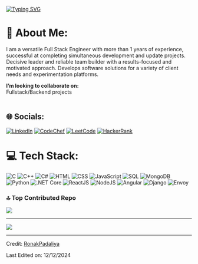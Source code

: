 [![Typing SVG](https://readme-typing-svg.herokuapp.com?color=004AAD&size=35&center=true&vCenter=true&width=1000&lines=Welcome+to+my+GitHub+profile!;My+name+is+Ronak+Padaliya;I'm+a+Software+Developer)](https://git.io/typing-svg)
# 💫 About Me:

I am a versatile Full Stack Engineer with more than 1 years of experience, successful at completing simultaneous development and update projects. Decisive leader and reliable team builder with a results-focused and motivated approach. Develops software solutions for a variety of client needs and experimentation platforms.

<!--🔭 **I’m currently working on:**  <br>Improving the performance of serverless microservices architecture deployed on AWS Lambda.<br><br>👯 -->

**I’m looking to collaborate on:**  <br>Fullstack/Backend projects<br><br>


## 🌐 Socials:
<!--[![Twitter](https://img.shields.io/badge/Twitter-%231DA1F2.svg?logo=Twitter&logoColor=white)](https://twitter.com/AgnihotriVatan) -->
[![LinkedIn](https://img.shields.io/badge/LinkedIn-%230077B5.svg?logo=linkedin&logoColor=white)](https://www.linkedin.com/in/ronakpadaliya/)
[![CodeChef](https://img.shields.io/badge/CodeChef-%235B4638.svg?logo=codechef&logoColor=white)](https://www.codechef.com/users/ronak187)
[![LeetCode](https://img.shields.io/badge/LeetCode-%23F5D02C.svg?logo=leetcode&logoColor=black)](https://leetcode.com/ronakpadaliya)
[![HackerRank](https://img.shields.io/badge/HackerRank-%234E9BFE.svg?logo=hackerrank&logoColor=white)](https://www.hackerrank.com/ronakpadaliya77)

<!--[![Up Work](https://img.shields.io/badge/Upwork-494949?style=flat&logo=upwork)](https://www.upwork.com/freelancers/~01d46da04af1b1112e?mp_source=share) -->

# 💻 Tech Stack:
![C](https://img.shields.io/badge/C-A8B9CC?style=for-the-badge&logo=c&logoColor=white)
![C++](https://img.shields.io/badge/C++-00599C?style=for-the-badge&logo=c%2B%2B&logoColor=white)
![C#](https://img.shields.io/badge/C%23-239120?style=for-the-badge&logo=c-sharp&logoColor=white)
![HTML](https://img.shields.io/badge/HTML-E34F26?style=for-the-badge&logo=html5&logoColor=white)
![CSS](https://img.shields.io/badge/CSS-1572B6?style=for-the-badge&logo=css3&logoColor=white)
![JavaScript](https://img.shields.io/badge/JavaScript-F7DF1E?style=for-the-badge&logo=javascript&logoColor=black)
![SQL](https://img.shields.io/badge/SQL-4479A1?style=for-the-badge&logo=mysql&logoColor=white)
![MongoDB](https://img.shields.io/badge/MongoDB-%234ea94b.svg?style=for-the-badge&logo=mongodb&logoColor=white) 
![Python](https://img.shields.io/badge/Python-3776AB?style=for-the-badge&logo=python&logoColor=white)
![.NET Core](https://img.shields.io/badge/.NET_Core-512BD4?style=for-the-badge&logo=dotnet&logoColor=white)
![ReactJS](https://img.shields.io/badge/React-61DAFB?style=for-the-badge&logo=react&logoColor=black)
![NodeJS](https://img.shields.io/badge/Node.js-6DA55F?style=for-the-badge&logo=node.js&logoColor=white)
![Angular](https://img.shields.io/badge/Angular-DD0031?style=for-the-badge&logo=angular&logoColor=white)
![Django](https://img.shields.io/badge/Django-092E20?style=for-the-badge&logo=django&logoColor=white)
![Envoy](https://img.shields.io/badge/Envoy-FF5C39?style=for-the-badge&logo=envoyproxy&logoColor=white)


<!--
![TypeScript](https://img.shields.io/badge/typescript-%23007ACC.svg?style=for-the-badge&logo=typescript&logoColor=white) 
![Express.js](https://img.shields.io/badge/express.js-%23404d59.svg?style=for-the-badge&logo=express&logoColor=%2361DAFB) 
![JWT](https://img.shields.io/badge/JWT-black?style=for-the-badge&logo=JSON%20web%20tokens) 
![React Router](https://img.shields.io/badge/React_Router-CA4245?style=for-the-badge&logo=react-router&logoColor=white) 
![React](https://img.shields.io/badge/react-%2320232a.svg?style=for-the-badge&logo=react&logoColor=%2361DAFB) 
![Jira](https://img.shields.io/badge/jira-%230A0FFF.svg?style=for-the-badge&logo=jira&logoColor=white) 
![Docker](https://img.shields.io/badge/docker-%230db7ed.svg?style=for-the-badge&logo=docker&logoColor=white) 
![Kubernetes](https://img.shields.io/badge/kubernetes-%23326ce5.svg?style=for-the-badge&logo=kubernetes&logoColor=white) 
![AWS](https://img.shields.io/badge/AWS-%23FF9900.svg?style=for-the-badge&logo=amazon-aws&logoColor=white) 
 ![CSS3](https://img.shields.io/badge/css3-%231572B6.svg?style=for-the-badge&logo=css3&logoColor=white) 
![HTML5](https://img.shields.io/badge/html5-%23E34F26.svg?style=for-the-badge&logo=html5&logoColor=white) 
![Vercel](https://img.shields.io/badge/vercel-%23000000.svg?style=for-the-badge&logo=vercel&logoColor=white)  
![Bootstrap](https://img.shields.io/badge/bootstrap-%23563D7C.svg?style=for-the-badge&logo=bootstrap&logoColor=white)  
![Chart.js](https://img.shields.io/badge/chart.js-F5788D.svg?style=for-the-badge&logo=chart.js&logoColor=white) 
![Next JS](https://img.shields.io/badge/Next-black?style=for-the-badge&logo=next.js&logoColor=white) 
![MUI](https://img.shields.io/badge/MUI-%230081CB.svg?style=for-the-badge&logo=material-ui&logoColor=white) 
![Redux](https://img.shields.io/badge/redux-%23593d88.svg?style=for-the-badge&logo=redux&logoColor=white) 
![Socket.io](https://img.shields.io/badge/Socket.io-black?style=for-the-badge&logo=socket.io&badgeColor=010101) 
![TailwindCSS](https://img.shields.io/badge/tailwindcss-%2338B2AC.svg?style=for-the-badge&logo=tailwind-css&logoColor=white) 
![Yarn](https://img.shields.io/badge/yarn-%232C8EBB.svg?style=for-the-badge&logo=yarn&logoColor=white) 
![LINUX](https://img.shields.io/badge/Linux-FCC624?style=for-the-badge&logo=linux&logoColor=black) 
![ESLint](https://img.shields.io/badge/ESLint-4B3263?style=for-the-badge&logo=eslint&logoColor=white) 
![ElasticSearch](https://img.shields.io/badge/-ElasticSearch-005571?style=for-the-badge&logo=elasticsearch) 
-->

<!--
# 📊 GitHub Stats:
![](https://github-readme-stats.vercel.app/api?username=RonakPadaliya&theme=dark&hide_border=false&include_all_commits=false&count_private=false)<br/>
![](https://github-readme-streak-stats.herokuapp.com/?user=RonakPadaliya&theme=dark&hide_border=false)<br/>
![](https://github-readme-stats.vercel.app/api/top-langs/?username=RonakPadaliya&theme=dark&hide_border=false&include_all_commits=false&count_private=false&layout=compact)
-->

### 🔝 Top Contributed Repo
![](https://github-contributor-stats.vercel.app/api?username=RonakPadaliya&limit=4&theme=tokyonight&combine_all_yearly_contributions=true)

---
[![](https://visitcount.itsvg.in/api?id=RonakPadaliya&icon=0&color=0)](https://github.com/RonakPadaliya)

------

Credit: [RonakPadaliya](https://github.com/RonakPadaliya)

Last Edited on: 12/12/2024
